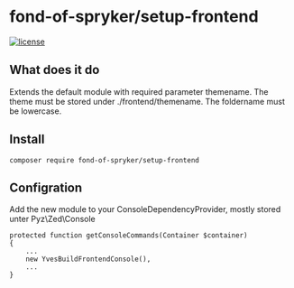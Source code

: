 # fond-of-spryker/setup-frontend
[![license](https://img.shields.io/github/license/mashape/apistatus.svg)](https://packagist.org/packages/fond-of-spryker/product-storage)

## What does it do

Extends the default module with required parameter themename. The theme must be stored under ./frontend/themename. The foldername must be lowercase.

## Install

```
composer require fond-of-spryker/setup-frontend
```

## Configration

Add the new module to your ConsoleDependencyProvider, mostly stored unter Pyz\Zed\Console

```
protected function getConsoleCommands(Container $container) 
{
    ...
    new YvesBuildFrontendConsole(),
    ...
}
```